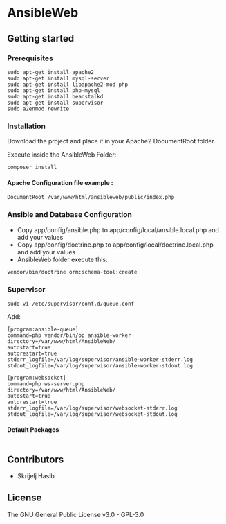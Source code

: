 # AnsibleWeb


## Getting started


### Prerequisites

```
sudo apt-get install apache2
sudo apt-get install mysql-server
sudo apt-get install libapache2-mod-php
sudo apt-get install php-mysql
sudo apt-get install beanstalkd
sudo apt-get install supervisor
sudo a2enmod rewrite
```

### Installation

Download the project and place it in your Apache2 DocumentRoot folder.

Execute inside the AnsibleWeb Folder:
```
composer install
```

#### Apache Configuration file example :

```
DocumentRoot /var/www/html/ansibleweb/public/index.php
```

### Ansible and Database Configuration

* Copy app/config/ansible.php to app/config/local/ansible.local.php and add your values
* Copy app/config/doctrine.php to app/config/local/doctrine.local.php and add your values
* AnsibleWeb folder execute this:
```
vendor/bin/doctrine orm:schema-tool:create
```


### Supervisor
```
sudo vi /etc/supervisor/conf.d/queue.conf
```
Add:
```
[program:ansible-queue]
command=php vendor/bin/op ansible-worker
directory=/var/www/html/AnsibleWeb/
autostart=true
autorestart=true
stderr_logfile=/var/log/supervisor/ansible-worker-stderr.log
stdout_logfile=/var/log/supervisor/ansible-worker-stdout.log

[program:websocket]
command=php ws-server.php
directory=/var/www/html/AnsibleWeb/
autostart=true
autorestart=true
stderr_logfile=/var/log/supervisor/websocket-stderr.log
stdout_logfile=/var/log/supervisor/websocket-stdout.log

```

#### Default Packages

```
```

## Contributors

* Skrijelj Hasib

## License
The GNU General Public License v3.0 - GPL-3.0
